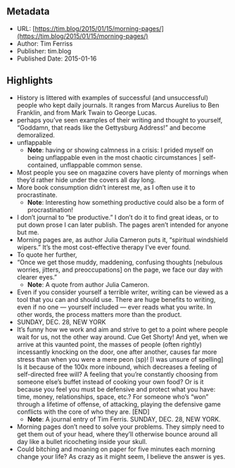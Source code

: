 ## Metadata
* URL: [https://tim.blog/2015/01/15/morning-pages/](https://tim.blog/2015/01/15/morning-pages/)
* Author: Tim Ferriss
* Publisher: tim.blog
* Published Date: 2015-01-16


## Highlights
* History is littered with examples of successful (and unsuccessful) people who kept daily journals. It ranges from Marcus Aurelius to Ben Franklin, and from Mark Twain to George Lucas.
* perhaps you’ve seen examples of their writing and thought to yourself, “Goddamn, that reads like the Gettysburg Address!” and become demoralized.
* unflappable
  * **Note**: having or showing calmness in a crisis: I prided myself on being unflappable even in the most chaotic circumstances | self-contained, unflappable common sense.
* Most people you see on magazine covers have plenty of mornings when they’d rather hide under the covers all day long.
* More book consumption didn’t interest me, as I often use it to procrastinate.
  * **Note**: Interesting how something productive could also be a form of procrastination!
* I don’t journal to “be productive.” I don’t do it to find great ideas, or to put down prose I can later publish. The pages aren’t intended for anyone but me.
* Morning pages are, as author Julia Cameron puts it, “spiritual windshield wipers.” It’s the most cost-effective therapy I’ve ever found.
* To quote her further,
* “Once we get those muddy, maddening, confusing thoughts [nebulous worries, jitters, and preoccupations] on the page, we face our day with clearer eyes.”
  * **Note**: A quote from author Julia Cameron.
* Even if you consider yourself a terrible writer, writing can be viewed as a tool that you can and should use. There are huge benefits to writing, even if no one — yourself included — ever reads what you write. In other words, the process matters more than the product.
* SUNDAY, DEC. 28, NEW YORK
* It’s funny how we work and aim and strive to get to a point where people wait for us, not the other way around. Cue Get Shorty! And yet, when we arrive at this vaunted point, the masses of people (often rightly) incessantly knocking on the door, one after another, causes far more stress than when you were a mere peon (sp)! [I was unsure of spelling] Is it because of the 100x more inbound, which decreases a feeling of self-directed free will? A feeling that you’re constantly choosing from someone else’s buffet instead of cooking your own food? Or is it because you feel you must be defensive and protect what you have: time, money, relationships, space, etc.? For someone who’s “won” through a lifetime of offense, of attacking, playing the defensive game conflicts with the core of who they are. [END]
  * **Note**: A journal entry of Tim Ferris. SUNDAY, DEC. 28, NEW YORK.
* Morning pages don’t need to solve your problems. They simply need to get them out of your head, where they’ll otherwise bounce around all day like a bullet ricocheting inside your skull.
* Could bitching and moaning on paper for five minutes each morning change your life? As crazy as it might seem, I believe the answer is yes.
